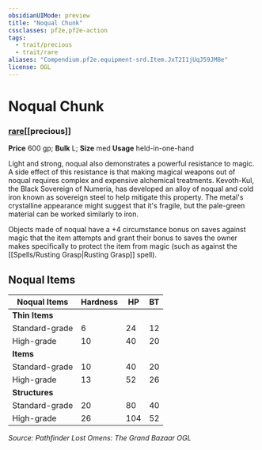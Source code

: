 ```yaml
---
obsidianUIMode: preview
title: "Noqual Chunk"
cssclasses: pf2e,pf2e-action
tags:
  - trait/precious
  - trait/rare
aliases: "Compendium.pf2e.equipment-srd.Item.JxT2I1jUqJ59JM8e"
license: OGL
---
```

# Noqual Chunk

### [rare](rare "Rare Rarity Trait")[[precious]]


**Price** 600 gp; 
**Bulk** L; **Size** med
**Usage** held-in-one-hand

Light and strong, noqual also demonstrates a powerful resistance to magic. A side effect of this resistance is that making magical weapons out of noqual requires complex and expensive alchemical treatments. Kevoth-Kul, the Black Sovereign of Numeria, has developed an alloy of noqual and cold iron known as sovereign steel to help mitigate this property. The metal's crystalline appearance might suggest that it's fragile, but the pale-green material can be worked similarly to iron.

Objects made of noqual have a +4 circumstance bonus on saves against magic that the item attempts and grant their bonus to saves the owner makes specifically to protect the item from magic (such as against the [[Spells/Rusting Grasp|Rusting Grasp]] spell).

## Noqual Items

  

| Noqual Items | Hardness | HP | BT |
| --- | --- | --- | --- |
| **Thin Items** |  |  |  |
| Standard-grade | 6 | 24 | 12 |
| High-grade | 10 | 40 | 20 |
| **Items** |  |  |  |
| Standard-grade | 10 | 40 | 20 |
| High-grade | 13 | 52 | 26 |
| **Structures** |  |  |  |
| Standard-grade | 20 | 80 | 40 |
| High-grade | 26 | 104 | 52 |

*Source: Pathfinder Lost Omens: The Grand Bazaar*
*OGL*